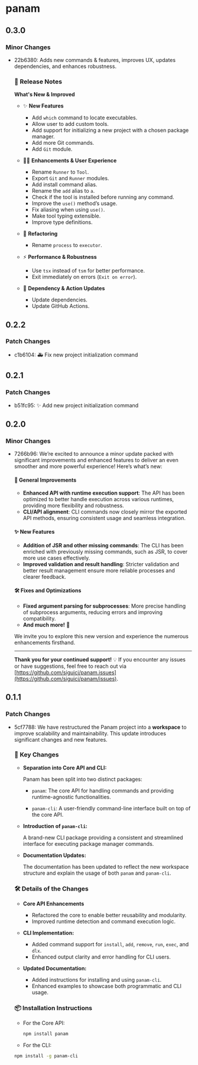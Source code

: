 # panam

## 0.3.0

### Minor Changes

- 22b6380: Adds new commands & features, improves UX, updates dependencies, and enhances robustness.

  ### 🚀 Release Notes

  **What's New & Improved**

  - ✨ **New Features**

    - Add `which` command to locate executables.
    - Allow user to add custom tools.
    - Add support for initializing a new project with a chosen package manager.
    - Add more Git commands.
    - Add `Git` module.

  - 🧑‍💻 **Enhancements & User Experience**

    - Rename `Runner` to `Tool`.
    - Export `Git` and `Runner` modules.
    - Add install command alias.
    - Rename the `add` alias to `a`.
    - Check if the tool is installed before running any command.
    - Improve the `use()` method’s usage.
    - Fix aliasing when using `use()`.
    - Make tool typing extensible.
    - Improve type definitions.

  - 🚚 **Refactoring**

    - Rename `process` to `executor`.

  - ⚡️ **Performance & Robustness**

    - Use `tsx` instead of `tsm` for better performance.
    - Exit immediately on errors (`Exit on error`).

  - 🥅 **Dependency & Action Updates**

    - Update dependencies.
    - Update GitHub Actions.

## 0.2.2

### Patch Changes

- c1b6104: 🚑️ Fix new project initialization command

## 0.2.1

### Patch Changes

- b51fc95: ✨ Add new project initialization command

## 0.2.0

### Minor Changes

- 7266b96: We’re excited to announce a minor update packed with significant improvements
  and enhanced features to deliver an even smoother and more powerful experience!
  Here’s what’s new:

  #### 🚀 General Improvements

  - **Enhanced API with runtime execution support**:
    The API has been optimized to better handle execution across various runtimes,
    providing more flexibility and robustness.
  - **CLI/API alignment**:
    CLI commands now closely mirror the exported API methods,
    ensuring consistent usage and seamless integration.

  #### ✨ New Features

  - **Addition of JSR and other missing commands**:
    The CLI has been enriched with previously missing commands,
    such as JSR, to cover more use cases effectively.
  - **Improved validation and result handling**:
    Stricter validation and better result management
    ensure more reliable processes and clearer feedback.

  #### 🛠️ Fixes and Optimizations

  - **Fixed argument parsing for subprocesses**:
    More precise handling of subprocess arguments,
    reducing errors and improving compatibility.
  - **And much more!** 🎉

  We invite you to explore this new version
  and experience the numerous enhancements firsthand.

  ***

  **Thank you for your continued support!**
  💡 If you encounter any issues or have suggestions,
  feel free to reach out via [https://github.com/siguici/panam.issues](https://github.com/siguici/panam/issues).

## 0.1.1

### Patch Changes

- 5cf7788: We have restructured the Panam project into a **workspace**
  to improve scalability and maintainability.
  This update introduces significant changes and new features.

  ### 🔔 Key Changes

  - **Separation into Core API and CLI:**

    Panam has been split into two distinct packages:

    - `panam`: The core API for handling commands
      and providing runtime-agnostic functionalities.

    - `panam-cli`: A user-friendly command-line interface
      built on top of the core API.

  - **Introduction of `panam-cli`:**

    A brand-new CLI package providing a consistent and streamlined interface
    for executing package manager commands.

  - **Documentation Updates:**

    The documentation has been updated to reflect the new workspace structure
    and explain the usage of both `panam` and `panam-cli`.

  ### 🛠️ Details of the Changes

  - **Core API Enhancements**

    - Refactored the core to enable better reusability and modularity.
    - Improved runtime detection and command execution logic.

  - **CLI Implementation:**

    - Added command support for `install`, `add`, `remove`, `run`, `exec`, and `dlx`.
    - Enhanced output clarity and error handling for CLI users.

  - **Updated Documentation:**
    - Added instructions for installing and using `panam-cli`.
    - Enhanced examples to showcase both programmatic and CLI usage.

  ### 📦 Installation Instructions

  - For the Core API:

    ```bash
    npm install panam
    ```

  - For the CLI:

  ```bash
  npm install -g panam-cli
  ```

